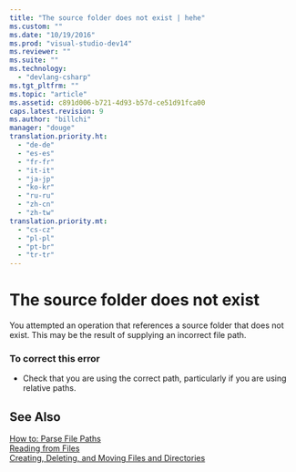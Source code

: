 ```yaml
---
title: "The source folder does not exist | hehe"
ms.custom: ""
ms.date: "10/19/2016"
ms.prod: "visual-studio-dev14"
ms.reviewer: ""
ms.suite: ""
ms.technology: 
  - "devlang-csharp"
ms.tgt_pltfrm: ""
ms.topic: "article"
ms.assetid: c891d006-b721-4d93-b57d-ce51d91fca00
caps.latest.revision: 9
ms.author: "billchi"
manager: "douge"
translation.priority.ht: 
  - "de-de"
  - "es-es"
  - "fr-fr"
  - "it-it"
  - "ja-jp"
  - "ko-kr"
  - "ru-ru"
  - "zh-cn"
  - "zh-tw"
translation.priority.mt: 
  - "cs-cz"
  - "pl-pl"
  - "pt-br"
  - "tr-tr"
---
```

# The source folder does not exist
You attempted an operation that references a source folder that does not exist. This may be the result of supplying an incorrect file path.  
  
### To correct this error  
  
-   Check that you are using the correct path, particularly if you are using relative paths.  
  
## See Also  
 [How to: Parse File Paths](../Topic/How%20to:%20Parse%20File%20Paths%20in%20Visual%20Basic.md)   
 [Reading from Files](../Topic/Reading%20from%20Files%20in%20Visual%20Basic.md)   
 [Creating, Deleting, and Moving Files and Directories](../Topic/Creating,%20Deleting,%20and%20Moving%20Files%20and%20Directories%20in%20Visual%20Basic.md)